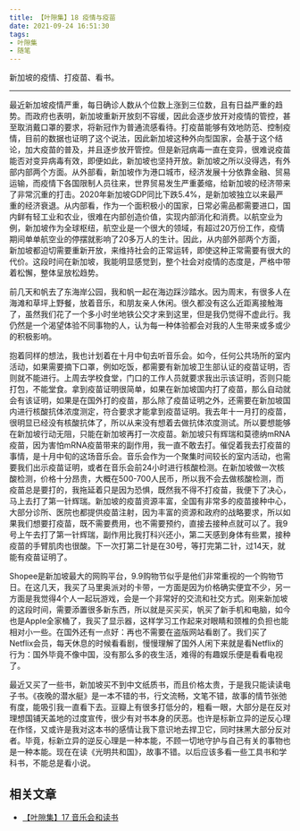 ```yaml
---
title: 【叶隙集】18 疫情与疫苗
date: 2021-09-24 16:51:30
tags:
- 叶隙集
- 随笔
---
```


新加坡的疫情、打疫苗、看书。

<!--more-->

------------------------------------------

最近新加坡疫情严重，每日确诊人数从个位数上涨到三位数，且有日益严重的趋势。而政府也表明，新加坡重新开放刻不容缓，因此会逐步放开对疫情的管控，甚至取消戴口罩的要求，将新冠作为普通流感看待。打疫苗能够有效地防范、控制疫情，目前的数据也证明了这个说法，因此新加坡这种外向型国家，会基于这个结论，加大疫苗的普及，并且逐步放开管控。但是新冠病毒一直在变异，很难说疫苗能否对变异病毒有效，即便如此，新加坡也坚持开放。新加坡之所以没得选，有外部内部两个方面。从外部看，新加坡作为港口城市，经济发展十分依靠金融、贸易运输，而疫情下各国限制人员往来，世界贸易发生严重萎缩，给新加坡的经济带来了非常沉重的打击。2020年新加坡GDP同比下跌5.4%，是新加坡独立以来最严重的经济衰退。从内部看，作为一个面积极小的国家，日常必需品都需要进口，国内鲜有轻工业和农业，很难在内部创造价值，实现内部消化和消费。以航空业为例，新加坡作为全球枢纽，航空业是一个很大的领域，有超过20万份工作，疫情期间单单航空业的停摆就影响了20多万人的生计。因此，从内部外部两个方面，新加坡都迫切需要重新开放，来维持社会的正常运转，即使这种正常需要有很大的代价。这段时间在新加坡，我能明显感觉到，整个社会对疫情的态度是，严格中带着松懈，整体呈放松趋势。

前几天和帆去了东海岸公园，我和帆一起在海边踩沙踏水。因为周末，有很多人在海滩和草坪上野餐，放着音乐，和朋友亲人休闲。很久都没有这么近距离接触海了，虽然我们花了一个多小时坐地铁公交才来到这里，但是我仍觉得不虚此行。我仍然是一个渴望体验不同事物的人，认为每一种体验都会对我的人生带来或多或少的积极影响。

抱着同样的想法，我也计划着在十月中旬去听音乐会。如今，任何公共场所的室内活动，如果需要摘下口罩，例如吃饭，都需要有新加坡卫生部认证的疫苗证明，否则就不能进行。上周去学校食堂，门口的工作人员就要求我出示该证明，否则只能打包，不能堂食。拿到疫苗证明很简单，如果在新加坡国内打了疫苗，那么自动就会有该证明，如果是在国外打的疫苗，那么除了疫苗证明之外，还需要在新加坡国内进行核酸抗体浓度测定，符合要求才能拿到疫苗证明。我去年十一月打的疫苗，很明显已经没有核酸抗体了，所以从来没有想着去做抗体浓度测试。所以要想能够在新加坡行动无阻，只能在新加坡再打一次疫苗。新加坡只有辉瑞和莫德纳mRNA疫苗，因为害怕mRNA疫苗带来的副作用，我一直不敢去打。催促着我去打疫苗的事情，是十月中旬的这场音乐会。音乐会作为一个聚集时间较长的室内活动，也需要我们出示疫苗证明，或者在音乐会前24小时进行核酸检测。在新加坡做一次核酸检测，价格十分昂贵，大概在500-700人民币，所以我不会去做核酸检测，而疫苗总是要打的，我拖延着只是因为恐惧，既然我不得不打疫苗，我便下了决心，马上去打了第一针辉瑞。新加坡的疫苗资源丰富，全国有非常多的疫苗接种中心，大部分诊所、医院也都提供疫苗注射，因为丰富的资源和政府的战略要求，所以如果我们想要打疫苗，既不需要费用，也不需要预约，直接去接种点就可以了。我9号上午去打了第一针辉瑞，副作用比我打科兴还小，第二天感到身体有些累，接种疫苗的手臂肌肉也很酸。下一次打第二针是在30号，等打完第二针，过14天，就能有疫苗证明了。

Shopee是新加坡最大的网购平台，9.9购物节似乎是他们非常重视的一个购物节日。在这几天，我买了马里奥派对的卡带，一方面是因为价格确实便宜不少，另一方面是我觉得4个人一起玩游戏，会是一个非常好的交流和社交方式。刚来新加坡的这段时间，需要添置很多新东西，所以就是买买买，帆买了新手机和电脑，如今也是Apple全家桶了，我买了显示器，这样学习工作起来对眼睛和颈椎的负担也能相对小一些。在国外还有一点好：再也不需要在盗版网站看剧了。我们买了Netflix会员，每天休息的时候看看剧，慢慢理解了国外人闲下来就是看Netflix的行为：国外毕竟不像中国，没有那么多的夜生活，难得的有趣娱乐便是看看电视了。

最近又买了一些书，新加坡买不到中文纸质书，而且价格太贵，于是我只能读读电子书。《夜晚的潜水艇》是一本不错的书，行文流畅，文笔不错，故事的情节张弛有度，能吸引我一直看下去。豆瓣上有很多打低分的，粗看一眼，大部分是在反对理想国铺天盖地的过度宣传，很少有对书本身的厌恶。也许是标新立异的逆反心理在作怪，又或许是我对这本书的感情让我下意识地去捍卫它，同时抹黑大部分反对者。毕竟，标新立异的逆反心理是一种本能，不顾一切地守护与自己有关的事物也是一种本能。现在在读《光明共和国》，故事不错。以后应该多看一些工具书和学科书，不能总是看小说。

## 相关文章

- [【叶隙集】17 音乐会和读书](http://www.yuuuuang.com/2021/09/08/【叶隙集】17-音乐会和读书/)


